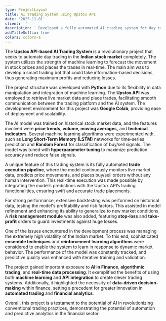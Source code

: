 ```yaml
---
type: ProjectLayout
title: AI Trading System using Upstox API
date: '2025-11-01'
client: ''
description: ' Developed a fully automated AI trading system for day trading in the Indian stock market, utilizing the Upstox API.'
addTitleSuffix: true
colors: colors-a
---
```

The **Upstox API-based AI Trading System** is a revolutionary project that seeks to automate day trading in the **Indian stock market** completely. The system utilizes the strength of machine learning to forecast the movement in stock prices and places the trades in real-time. The main aim was to develop a smart trading bot that could take information-based decisions, thus generating maximum profits and reducing losses.

The project structure was developed with **Python** due to its flexibility in data manipulation and integration of machine learning. The **Upstox API** was employed to retrieve live market data and place trades, facilitating smooth communication between the trading platform and the AI system. The development environment for this project was **Google Colab**, providing ease of deployment and scalability.

The AI model was trained on historical stock market data, and the features involved were **price trends, volume, moving averages,** and **technical indicators**. Several machine learning algorithms were experimented with, such as **Long Short-Term Memory (LSTM)** networks for time-series prediction and **Random Forest** for classification of buy/sell signals. The model was tuned with **hyperparameter tuning** to maximize prediction accuracy and reduce false signals.

A unique feature of this trading system is its fully automated **trade execution pipeline**, where the model continuously monitors live market data, predicts price movements, and places buy/sell orders without any human intervention. This real-time execution was made possible by integrating the model’s predictions with the Upstox API’s trading functionalities, ensuring swift and accurate trade placements.

For strong performance, extensive backtesting was performed on historical data, testing the model's profitability and risk factors. This assisted in model refinement and enhancing its ability to generalize to new market conditions. A **risk management module** was also added, featuring **stop-loss** and **take-profit** orders to guard investments against huge losses.

One of the issues encountered in the development process was managing the extremely high volatility of the Indian market. To this end, sophisticated **ensemble techniques** and **reinforcement learning algorithms** were considered to enable the system to learn in response to dynamic market behavior. The performance of the model was constantly tracked, and predictive quality was enhanced with iterative training and validation.

The project gained important exposure to **AI in Finance**, **algorithmic trading**, and **real-time data processing**. It exemplified the benefits of using both **machine learning** and **API integration** to create clever trading systems. Additionally, it highlighted the necessity of **data-driven decision-making** within finance, setting a precedent for greater innovation in **automated trading** and **financial analytics**.

Overall, this project is a testament to the potential of AI in revolutionizing conventional trading practices, demonstrating the potential of automation and predictive analytics in the financial sector.
